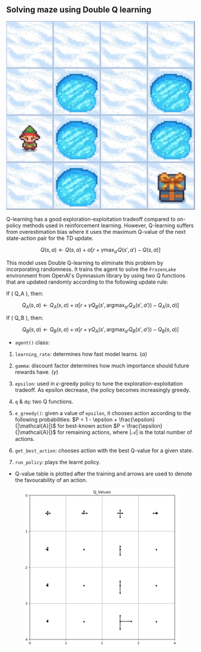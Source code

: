 ## Solving maze using Double Q learning

<div align="center"> <img src="images/agent_run.gif" alt="policy" /> </div>



Q-learning has a good exploration-exploitation tradeoff compared to on-policy methods used in reinforcement learning. However, Q-learning suffers from overestimation bias where it uses the maximum Q-value of the next state-action pair for the TD update.

$$ Q(s, a) \leftarrow Q(s, a) + \alpha \left[ r + \gamma \max_{a'} Q(s', a') - Q(s, a) \right] $$

This model uses Double Q-learning to eliminate this problem by incorporating randomness. It trains the agent to solve the `FrozenLake` environment from OpenAI's Gymnasium library by using two Q functions that are updated randomly according to the following update rule:

If \( Q_A \), then: 

$$ Q_A(s, a) \leftarrow Q_A(s, a) + \alpha \left[ r + \gamma Q_B(s', \text{argmax}_{a'} Q_A(s', a')) - Q_A(s, a) \right] $$ 

If \( Q_B \), then: 

$$ Q_B(s, a) \leftarrow Q_B(s, a) + \alpha \left[ r + \gamma Q_A(s', \text{argmax}_{a'} Q_B(s', a')) - Q_B(s, a) \right] $$


- `agent()` class:
1. `learning_rate`: determines how fast model learns. ($\alpha$)
2. `gamma`: discount factor determines how much importance should future rewards have. ($\gamma$) 
3. `epsilon`: used in $\epsilon$-greedy policy to tune the exploration-exploitation tradeoff. As epsilon decrease, the policy becomes increasingly greedy.
4. `q` & `dq`: two Q functions.

5. `e_greedy()`: given a value of `epsilon`, it chooses action according to the following probabilities: 
$P = 1 - \epsilon + \frac{\epsilon}{|\mathcal{A}|}$ for best-known action 
$P = \frac{\epsilon}{|\mathcal{A}|}$ for remaining actions, where $|\mathcal{A}|$ is the total number of actions.
6. `get_best_action`: chooses action with the best Q-value for a given state.
7. `run_policy`: plays the learnt policy.

- Q-value table is plotted after the training and arrows are used to denote the favourability of an action. 

<div align="center"> <img src="images/Q_Value_plot.png" alt="Q-value plot" /> </div>
